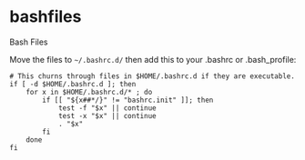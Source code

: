 # bashfiles
Bash Files

Move the files to `~/.bashrc.d/` then add this to your .bashrc or .bash_profile:

```
# This churns through files in $HOME/.bashrc.d if they are executable.
if [ -d $HOME/.bashrc.d ]; then
    for x in $HOME/.bashrc.d/* ; do
        if [[ "${x##*/}" != "bashrc.init" ]]; then
            test -f "$x" || continue
            test -x "$x" || continue
            . "$x"
        fi
    done
fi
```
